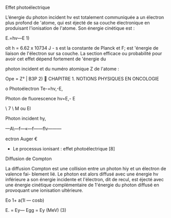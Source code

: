 Effet photoélectrique

L’énergie du photon incident hv est totalement communiquée a un électron plus profond
de 'atome, qui est éjecté de sa couche électronique en produisant l'ionisation de l'atome.
Son énergie cinétique est :

E.=hv—E 1)

olt h = 6.62 x 10734 J - s est la constante de Planck et F; est 'énergie de liaison de I'électron
sur sa couche.
La section efficace ou probabilité pour avoir cet effet dépend fortement de 'énergie du

photon incident et du numéro atomique Z de l'atome :

Ope = Z° | B3P 2)

CHAPITRE 1. NOTIONS PHYSIQUES EN ONCOLOGIE



o Photoélectron
Te-=hv,-E,



Photon de fluorescence
hv=E,- E

\ 7
\ M ou
El

Photon incident
hy,

—A\—f—«—f——ﬂv———

ectron Auger €

- Le processus ionisant : effet photoélectrique [8]

Diffusion de Compton

La diffusion Compton est une collision entre un photon hiy et un électron de valence fai-
blement lié. Le photon est alors diffusé avec une énergie hv inférieure a son énergie incidente
et I'électron, dit de recul, est éjecté avec une énergie cinétique complémentaire de 1'énergie
du photon diffusé en provoquant une ionisation ultérieure.

Eo
1+ a(1l — cosb)



E. = Ey— Egg = Ey (MeV) (3)
